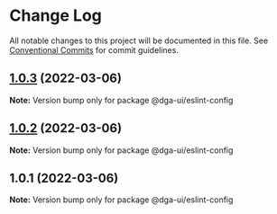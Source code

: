# Change Log

All notable changes to this project will be documented in this file.
See [Conventional Commits](https://conventionalcommits.org) for commit guidelines.

## [1.0.3](https://github.com/dganet/dga-ui/compare/@dga-ui/eslint-config@1.0.2...@dga-ui/eslint-config@1.0.3) (2022-03-06)

**Note:** Version bump only for package @dga-ui/eslint-config





## [1.0.2](https://github.com/dganet/dga-ui/compare/@dga-ui/eslint-config@1.0.1...@dga-ui/eslint-config@1.0.2) (2022-03-06)

**Note:** Version bump only for package @dga-ui/eslint-config





## 1.0.1 (2022-03-06)

**Note:** Version bump only for package @dga-ui/eslint-config
